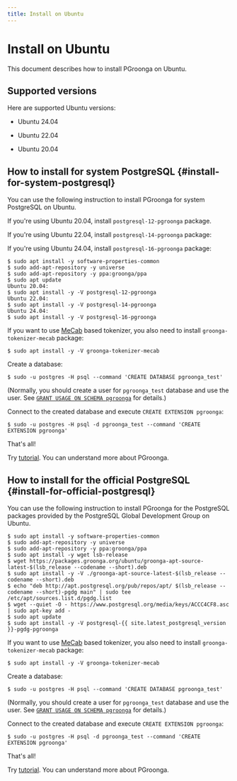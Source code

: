 ```yaml
---
title: Install on Ubuntu
---
```


# Install on Ubuntu

This document describes how to install PGroonga on Ubuntu.

## Supported versions

Here are supported Ubuntu versions:

  * Ubuntu 24.04

  * Ubuntu 22.04

  * Ubuntu 20.04

## How to install for system PostgreSQL {#install-for-system-postgresql}

You can use the following instruction to install PGroonga for system PostgreSQL on Ubuntu.

If you're using Ubuntu 20.04, install `postgresql-12-pgroonga` package.

If you're using Ubuntu 22.04, install `postgresql-14-pgroonga` package:

If you're using Ubuntu 24.04, install `postgresql-16-pgroonga` package:

```console
$ sudo apt install -y software-properties-common
$ sudo add-apt-repository -y universe
$ sudo add-apt-repository -y ppa:groonga/ppa
$ sudo apt update
Ubuntu 20.04:
$ sudo apt install -y -V postgresql-12-pgroonga
Ubuntu 22.04:
$ sudo apt install -y -V postgresql-14-pgroonga
Ubuntu 24.04:
$ sudo apt install -y -V postgresql-16-pgroonga
```

If you want to use [MeCab](http://taku910.github.io/mecab/) based tokenizer, you also need to install `groonga-tokenizer-mecab` package:

```console
$ sudo apt install -y -V groonga-tokenizer-mecab
```

Create a database:

```console
$ sudo -u postgres -H psql --command 'CREATE DATABASE pgroonga_test'
```

(Normally, you should create a user for `pgroonga_test` database and use the user. See [`GRANT USAGE ON SCHEMA pgroonga`](../reference/grant-usage-on-schema-pgroonga.html) for details.)

Connect to the created database and execute `CREATE EXTENSION pgroonga`:

```console
$ sudo -u postgres -H psql -d pgroonga_test --command 'CREATE EXTENSION pgroonga'
```

That's all!

Try [tutorial](../tutorial/). You can understand more about PGroonga.

## How to install for the official PostgreSQL {#install-for-official-postgresql}

You can use the following instruction to install PGroonga for the PostgreSQL packages provided by the PostgreSQL Global Development Group on Ubuntu.

```console
$ sudo apt install -y software-properties-common
$ sudo add-apt-repository -y universe
$ sudo add-apt-repository -y ppa:groonga/ppa
$ sudo apt install -y wget lsb-release
$ wget https://packages.groonga.org/ubuntu/groonga-apt-source-latest-$(lsb_release --codename --short).deb
$ sudo apt install -y -V ./groonga-apt-source-latest-$(lsb_release --codename --short).deb
$ echo "deb http://apt.postgresql.org/pub/repos/apt/ $(lsb_release --codename --short)-pgdg main" | sudo tee /etc/apt/sources.list.d/pgdg.list
$ wget --quiet -O - https://www.postgresql.org/media/keys/ACCC4CF8.asc | sudo apt-key add -
$ sudo apt update
$ sudo apt install -y -V postgresql-{{ site.latest_postgresql_version }}-pgdg-pgroonga
```

If you want to use [MeCab](http://taku910.github.io/mecab/) based tokenizer, you also need to install `groonga-tokenizer-mecab` package:

```console
$ sudo apt install -y -V groonga-tokenizer-mecab
```

Create a database:

```console
$ sudo -u postgres -H psql --command 'CREATE DATABASE pgroonga_test'
```

(Normally, you should create a user for `pgroonga_test` database and use the user. See [`GRANT USAGE ON SCHEMA pgroonga`](../reference/grant-usage-on-schema-pgroonga.html) for details.)

Connect to the created database and execute `CREATE EXTENSION pgroonga`:

```console
$ sudo -u postgres -H psql -d pgroonga_test --command 'CREATE EXTENSION pgroonga'
```

That's all!

Try [tutorial](../tutorial/). You can understand more about PGroonga.
